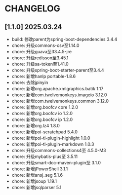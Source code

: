 # CHANGELOG

## [1.1.0] 2025.03.24

- build: 修改parent为spring-boot-dependencies 3.4.4
- chore: 升级commons-csv至1.14.0
- chore: 升级guava至33.4.5-jre
- chore: 升级redisson至3.45.1
- chore: 升级sa-token至1.41.0
- chore: 升级spring-boot-starter-parent至3.4.4
- chore: 新增hanlp portable-1.8.6
- chore: 去除jpinyin
- chore: 新增org.apache.xmlgraphics.batik 1.17
- chore: 新增com.twelvemonkeys.imageio 3.12.0
- chore: 新增com.twelvemonkeys.common 3.12.0
- chore: 新增org.boofcv core 1.2.0
- chore: 新增org.boofcv io 1.2.0
- chore: 新增org.boofcv ip 1.2.0
- chore: 新增org.lz4 1.8.0
- chore: 新增poi-scratchpad 5.4.0
- chore: 新增poi-tl-plugin-highlight 1.0.0
- chore: 新增poi-tl-plugin-markdown 1.0.3
- chore: 升级commons-collections4至 4.5.0-M3
- chore: 升级mybatis-plus至 3.5.11
- chore: 升级smart-doc-maven-plugin至 3.1.0
- chore: 新增jPowerShell 3.1.1
- chore: 新增ansj_seg 5.1.6
- chore: 新增jsoup 1.19.1
- chore: 新增jsqlparser 5.1